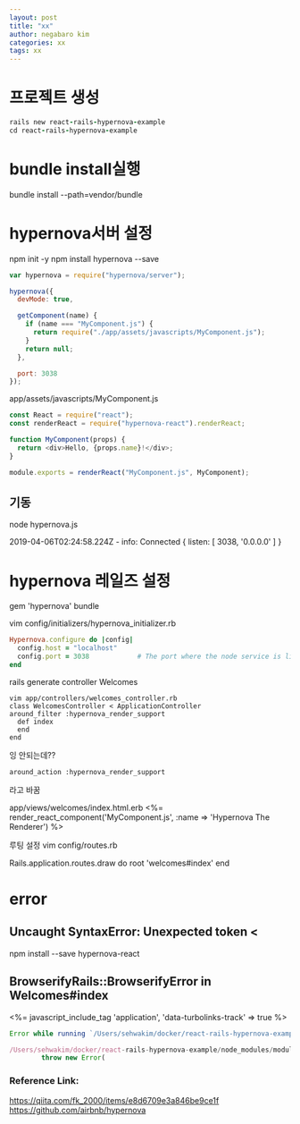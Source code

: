 ```yaml
---
layout: post
title: "xx"
author: negabaro kim
categories: xx
tags: xx
---
```


# 프로젝트 생성

```ruby
rails new react-rails-hypernova-example
cd react-rails-hypernova-example
```

# bundle install실행

bundle install --path=vendor/bundle

# hypernova서버 설정

npm init -y
npm install hypernova --save

```js
var hypernova = require("hypernova/server");

hypernova({
  devMode: true,

  getComponent(name) {
    if (name === "MyComponent.js") {
      return require("./app/assets/javascripts/MyComponent.js");
    }
    return null;
  },

  port: 3038
});
```

app/assets/javascripts/MyComponent.js

```js
const React = require("react");
const renderReact = require("hypernova-react").renderReact;

function MyComponent(props) {
  return <div>Hello, {props.name}!</div>;
}

module.exports = renderReact("MyComponent.js", MyComponent);
```

## 기동

node hypernova.js

2019-04-06T02:24:58.224Z - info: Connected
{ listen: [ 3038, '0.0.0.0' ] }

# hypernova 레일즈 설정

gem 'hypernova'
bundle

vim config/initializers/hypernova_initializer.rb

```ruby
Hypernova.configure do |config|
  config.host = "localhost"
  config.port = 3038            # The port where the node service is listening
end
```

rails generate controller Welcomes

```
vim app/controllers/welcomes_controller.rb
class WelcomesController < ApplicationController
around_filter :hypernova_render_support
  def index
  end
end
```

잉 안되는데??

```
around_action :hypernova_render_support
```

라고 바꿈

app/views/welcomes/index.html.erb
<%= render_react_component('MyComponent.js', :name => 'Hypernova The Renderer') %>

루팅 설정
vim config/routes.rb

Rails.application.routes.draw do
root 'welcomes#index'
end

# error

## Uncaught SyntaxError: Unexpected token <

npm install --save hypernova-react

## BrowserifyRails::BrowserifyError in Welcomes#index

<%= javascript_include_tag 'application', 'data-turbolinks-track' => true %>

```js
Error while running `/Users/sehwakim/docker/react-rails-hypernova-example/node_modules/.bin/browserifyinc --list --cachefile=/Users/sehwakim/docker/react-rails-hypernova-example/tmp/cache/browserify-rails/browserifyinc-cache.json -o "/Users/sehwakim/docker/react-rails-hypernova-example/tmp/cache/browserify-rails/output20190407-9951-1cday1f" -`:

/Users/sehwakim/docker/react-rails-hypernova-example/node_modules/module-deps/index.js:510
        throw new Error(
```

### Reference Link:

https://qiita.com/fk_2000/items/e8d6709e3a846be9ce1f
https://github.com/airbnb/hypernova
